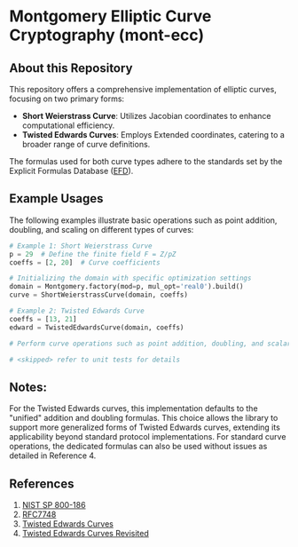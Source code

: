 # Montgomery Elliptic Curve Cryptography (mont-ecc)

## About this Repository

This repository offers a comprehensive implementation of elliptic curves, focusing on two primary forms:
- **Short Weierstrass Curve**: Utilizes Jacobian coordinates to enhance computational efficiency.
- **Twisted Edwards Curves**: Employs Extended coordinates, catering to a broader range of curve definitions.

The formulas used for both curve types adhere to the standards set by the Explicit Formulas Database ([EFD](https://hyperelliptic.org/EFD/index.html)).

## Example Usages

The following examples illustrate basic operations such as point addition, doubling, and scaling on different types of curves:

```python
# Example 1: Short Weierstrass Curve
p = 29  # Define the finite field F = Z/pZ
coeffs = [2, 20]  # Curve coefficients

# Initializing the domain with specific optimization settings
domain = Montgomery.factory(mod=p, mul_opt='real0').build()
curve = ShortWeierstrassCurve(domain, coeffs)

# Example 2: Twisted Edwards Curve
coeffs = [13, 21]
edward = TwistedEdwardsCurve(domain, coeffs)

# Perform curve operations such as point addition, doubling, and scalar multiplication

# <skipped> refer to unit tests for details
```

## Notes:

For the Twisted Edwards curves, this implementation defaults to the "unified" addition and doubling formulas. This choice allows the library to support more generalized forms of Twisted Edwards curves, extending its applicability beyond standard protocol implementations. For standard curve operations, the dedicated formulas can also be used without issues as detailed in Reference 4.

## References
1. [NIST SP 800-186](https://csrc.nist.gov/pubs/sp/800/186/final)
2. [RFC7748](https://www.rfc-editor.org/rfc/rfc7748)
3. [Twisted Edwards Curves](https://eprint.iacr.org/2008/013.pdf)
4. [Twisted Edwards Curves Revisited](https://eprint.iacr.org/2008/522.pdf)
